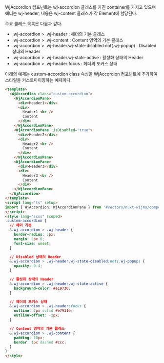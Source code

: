 WjAccordion 컴포넌트는 wj-accordion 클래스를 가진 container를 가지고 있으며 헤더는 wj-header, 내용은 wj-content 클래스가 각 Element에 할당된다.

주요 클래스 목록은 다음과 같다.
- .wj-accordion > .wj-header : 헤더의 기본 클래스
- .wj-accordion > .wj-content : Content 영역의 기본 클래스
- .wj-accordion > .wj-header.wj-state-disabled:not(.wj-popup) : Disabled 상태의 Header
- .wj-accordion > .wj-header.wj-state-active : 활성화 상태의 Header
- .wj-accordion > .wj-header:focus : 헤더의 포커스 상태

아래의 예제는 custom-accordion class 속성을 WjAccordion 컴포넌트에 추가하여 스타일을 커스토마이징하는 예제이다.

```html
<template>
  <WjAccordion class="custom-accordion">
    <WjAccordionPane>
      <div>Header1</div>
      <div>
        Header1 <br />
        Content
      </div>
    </WjAccordionPane>
    <WjAccordionPane :isDisabled="true">
      <div>Header2</div>
      <div>
        Header2 <br />
        Content
      </div>
    </WjAccordionPane>
    <WjAccordionPane>
      <div>Header3</div>
      <div>
        Header3 <br />
        Content
      </div>
    </WjAccordionPane>
  </WjAccordion>
</template>
<script lang="ts" setup>
import { WjAccordion, WjAccordionPane } from '#vectorx/nuxt-wijmo/components'
</script>
<style lang="scss" scoped>
.custom-accordion {
  // 헤더 기본
  &.wj-accordion > .wj-header {
    border-radius: 5px;
    margin: 5px 0;
    font-size: unset;
  }

  // Disabled 상태의 Header
  &.wj-accordion > .wj-header.wj-state-disabled:not(.wj-popup) {
    opacity: 0.4;
  }

  // 활성화 상태의 Header
  &.wj-accordion > .wj-header.wj-state-active {
    background-color: #e19730;
  }

  // 헤더의 포커스 상태
  &.wj-accordion > .wj-header:focus {
    outline: 2px solid #e7931e;
    outline-offset: -2px;
  }

  // Content 영역의 기본 클래스
  &.wj-accordion > .wj-content {
    padding: 10px;
    border: 1px dashed #ccc;
  }
}
</style>
```
